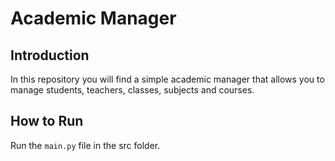 # Academic Manager

## Introduction

In this repository you will find a simple academic manager that allows you to manage students, teachers, classes, subjects and courses.

## How to Run

Run the `main.py` file in the src folder.
